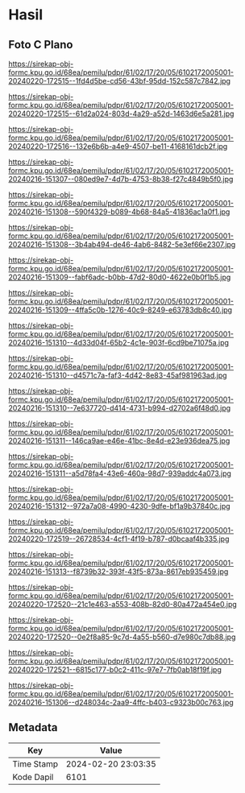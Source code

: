 # Hasil

## Foto C Plano

https://sirekap-obj-formc.kpu.go.id/68ea/pemilu/pdpr/61/02/17/20/05/6102172005001-20240220-172515--1fd4d5be-cd56-43bf-95dd-152c587c7842.jpg

https://sirekap-obj-formc.kpu.go.id/68ea/pemilu/pdpr/61/02/17/20/05/6102172005001-20240220-172515--61d2a024-803d-4a29-a52d-1463d6e5a281.jpg

https://sirekap-obj-formc.kpu.go.id/68ea/pemilu/pdpr/61/02/17/20/05/6102172005001-20240220-172516--132e6b6b-a4e9-4507-be11-4168161dcb2f.jpg

https://sirekap-obj-formc.kpu.go.id/68ea/pemilu/pdpr/61/02/17/20/05/6102172005001-20240216-151307--080ed9e7-4d7b-4753-8b38-f27c4849b5f0.jpg

https://sirekap-obj-formc.kpu.go.id/68ea/pemilu/pdpr/61/02/17/20/05/6102172005001-20240216-151308--590f4329-b089-4b68-84a5-41836ac1a0f1.jpg

https://sirekap-obj-formc.kpu.go.id/68ea/pemilu/pdpr/61/02/17/20/05/6102172005001-20240216-151308--3b4ab494-de46-4ab6-8482-5e3ef66e2307.jpg

https://sirekap-obj-formc.kpu.go.id/68ea/pemilu/pdpr/61/02/17/20/05/6102172005001-20240216-151309--fabf6adc-b0bb-47d2-80d0-4622e0b0f1b5.jpg

https://sirekap-obj-formc.kpu.go.id/68ea/pemilu/pdpr/61/02/17/20/05/6102172005001-20240216-151309--4ffa5c0b-1276-40c9-8249-e63783db8c40.jpg

https://sirekap-obj-formc.kpu.go.id/68ea/pemilu/pdpr/61/02/17/20/05/6102172005001-20240216-151310--4d33d04f-65b2-4c1e-903f-6cd9be71075a.jpg

https://sirekap-obj-formc.kpu.go.id/68ea/pemilu/pdpr/61/02/17/20/05/6102172005001-20240216-151310--d4571c7a-faf3-4d42-8e83-45af981963ad.jpg

https://sirekap-obj-formc.kpu.go.id/68ea/pemilu/pdpr/61/02/17/20/05/6102172005001-20240216-151310--7e637720-d414-4731-b994-d2702a6f48d0.jpg

https://sirekap-obj-formc.kpu.go.id/68ea/pemilu/pdpr/61/02/17/20/05/6102172005001-20240216-151311--146ca9ae-e46e-41bc-8e4d-e23e936dea75.jpg

https://sirekap-obj-formc.kpu.go.id/68ea/pemilu/pdpr/61/02/17/20/05/6102172005001-20240216-151311--a5d78fa4-43e6-460a-98d7-939addc4a073.jpg

https://sirekap-obj-formc.kpu.go.id/68ea/pemilu/pdpr/61/02/17/20/05/6102172005001-20240216-151312--972a7a08-4990-4230-9dfe-bf1a9b37840c.jpg

https://sirekap-obj-formc.kpu.go.id/68ea/pemilu/pdpr/61/02/17/20/05/6102172005001-20240220-172519--26728534-4cf1-4f19-b787-d0bcaaf4b335.jpg

https://sirekap-obj-formc.kpu.go.id/68ea/pemilu/pdpr/61/02/17/20/05/6102172005001-20240216-151313--f8739b32-393f-43f5-873a-8617eb935459.jpg

https://sirekap-obj-formc.kpu.go.id/68ea/pemilu/pdpr/61/02/17/20/05/6102172005001-20240220-172520--21c1e463-a553-408b-82d0-80a472a454e0.jpg

https://sirekap-obj-formc.kpu.go.id/68ea/pemilu/pdpr/61/02/17/20/05/6102172005001-20240220-172520--0e2f8a85-9c7d-4a55-b560-d7e980c7db88.jpg

https://sirekap-obj-formc.kpu.go.id/68ea/pemilu/pdpr/61/02/17/20/05/6102172005001-20240220-172521--6815c177-b0c2-411c-97e7-7fb0ab18f19f.jpg

https://sirekap-obj-formc.kpu.go.id/68ea/pemilu/pdpr/61/02/17/20/05/6102172005001-20240216-151306--d248034c-2aa9-4ffc-b403-c9323b00c763.jpg


## Metadata

| Key        | Value               |
| ---------- | ------------------- |
| Time Stamp | 2024-02-20 23:03:35 |
| Kode Dapil | 6101                |



